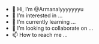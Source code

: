 - 👋 Hi, I’m @Armanalyyyyyyyu
- 👀 I’m interested in ...
- 🌱 I’m currently learning ...
- 💞️ I’m looking to collaborate on ...
- 📫 How to reach me ...

<!---
Armanalyyyyyyyu/Armanalyyyyyyyu is a ✨ special ✨ repository because its `README.md` (this file) appears on your GitHub profile.
You can click the Preview link to take a look at your changes.
--->
